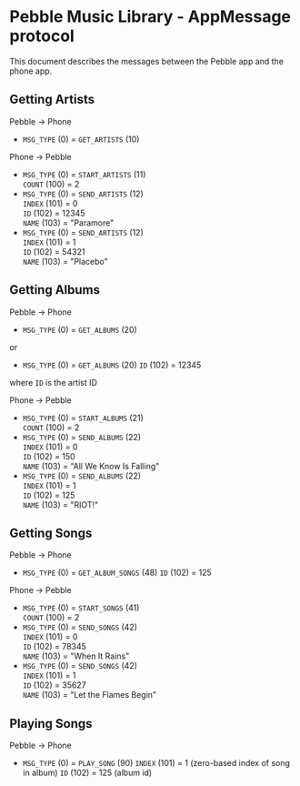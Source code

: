 # Pebble Music Library - AppMessage protocol

This document describes the messages between the Pebble app and the phone app.

## Getting Artists

Pebble -> Phone

- `MSG_TYPE` (0) = `GET_ARTISTS` (10)

Phone -> Pebble

- `MSG_TYPE` (0) = `START_ARTISTS` (11)  
  `COUNT` (100) = 2
- `MSG_TYPE` (0) = `SEND_ARTISTS` (12)  
  `INDEX` (101) = 0  
  `ID` (102) = 12345  
  `NAME` (103) = "Paramore"
- `MSG_TYPE` (0) = `SEND_ARTISTS` (12)  
  `INDEX` (101) = 1  
  `ID` (102) = 54321  
  `NAME` (103) = "Placebo"

## Getting Albums

Pebble -> Phone

- `MSG_TYPE` (0) = `GET_ALBUMS` (20)

or

- `MSG_TYPE` (0) = `GET_ALBUMS` (20)
  `ID` (102) = 12345

where `ID` is the artist ID

Phone -> Pebble

- `MSG_TYPE` (0) = `START_ALBUMS` (21)  
  `COUNT` (100) = 2
- `MSG_TYPE` (0) = `SEND_ALBUMS` (22)  
  `INDEX` (101) = 0  
  `ID` (102) = 150  
  `NAME` (103) = "All We Know Is Falling"
- `MSG_TYPE` (0) = `SEND_ALBUMS` (22)  
  `INDEX` (101) = 1  
  `ID` (102) = 125  
  `NAME` (103) = "RIOT!"

## Getting Songs

Pebble -> Phone

- `MSG_TYPE` (0) = `GET_ALBUM_SONGS` (48)
  `ID` (102) = 125

Phone -> Pebble

- `MSG_TYPE` (0) = `START_SONGS` (41)  
  `COUNT` (100) = 2
- `MSG_TYPE` (0) = `SEND_SONGS` (42)  
  `INDEX` (101) = 0  
  `ID` (102) = 78345  
  `NAME` (103) = "When It Rains"
- `MSG_TYPE` (0) = `SEND_SONGS` (42)  
  `INDEX` (101) = 1  
  `ID` (102) = 35627  
  `NAME` (103) = "Let the Flames Begin"

## Playing Songs

Pebble -> Phone

- `MSG_TYPE` (0) = `PLAY_SONG` (90)
  `INDEX` (101) = 1 (zero-based index of song in album)
  `ID` (102) = 125 (album id)

